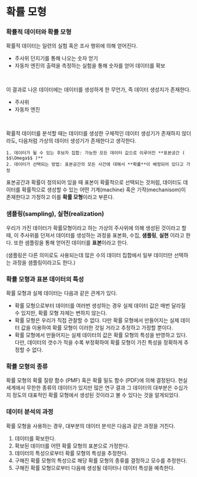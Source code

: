 # 확률 모형
### 확률적 데이터와 확률 모형

확률적 데이터는 일련의 실험 혹은 조사 행위에 의해 얻어진다.
- 주사위 던지기를 통해 나오는 숫자 얻기
- 자동차 엔진의 출력을 측정하는 실험을 통해 숫자를 얻어 데이터를 확보

</br>



이 결과로 나온 데이터에는 데이터를 생성하게 한 무언가, 즉 데이터 생성지가 존재한다.
- 주사위
- 자동차 엔진

</br>



확률적 데이터를 분석할 때는 데이터를 생성한 구체적인 데이터 생성기가 존재하지 않더라도,
다음처럼 가상의 데이터 생성기가 존재한다고 생각한다.

 	1. 데이터가 될 수 있는 후보자 집합: 가능한 모든 데이터 값으로 이루어진 **표본공간 ( $$\Omega$$ )**
	2. 데이터가 선택되는 방법: 표본공간의 모든 사건에 대해서 **확률**이 배정되어 있다고 가정

표본공간과 확률이 정의되어 있을 때 표본이 확률적으로 선택되는 것처럼,
데이터도 데이터를 확률적으로 생성할 수 있는 어떤 기계(machine) 혹은 기작(mechanisom)이 존재한다고 가정하고
이를 **확률 모형**이라고 부른다.



### 샘플링(sampling), 실현(realization)

우리가 가진 데이터가 확률모형이라고 하는 가상의 주사위에 의해 생성된 것이라고 할 때,
이 주사위를 던져서 데이터를 생성하는 과정을 표본화, 수집, **샘플링**, **실현** 이라고 한다.
또한 샘플링을 통해 얻어진 데이터를 **표본**이라고 한다.

(샘플링은 다른 의미로도 사용되는데 많은 수의 데이터 집합에서 일부 데이터만 선택하는 과정을 샘플링이라고도 한다.)



### 확률 모형과 표본 데이터의 특성

확률 모형과 실제 데이터는 다음과 같은 관계가 있다.

- 확률 모형으로부터 데이터를 여러번 생성하는 경우 실제 데이터 값은 매번 달라질 수 있지만,
  확률 모형 자체는 변하지 않는다.
- 확률 모형은 우리가 직접 관찰할 수 없다. 
  다만 확률 모형에서 만들어지는 실제 데이터 값을 이용하여 확률 모형이 이러한 것일 거라고 추정하고 가정할 뿐이다.
- 확률 모형에서 만들어지는 실제 데이터의 값은 확률 모형의 특성을 반영하고 있다.
  다만, 데이터의 갯수가 적을 수록 부정확하여 확률 모형이 가진 특성을 정확하게 추정할 수 없다.



### 확률 모형의 종류

확률 모형의 확률 질량 함수 (PMF) 혹은 확률 밀도 함수 (PDF)에 의해 결정된다.
현실 세계에서 무한한 종류의 데이터가 있지만 많은 연구 결과 그 데이터의 대부분은 수십가지 정도의 대표적인 확률 모형에서 생성된 것이라고 볼 수 있다는 것을 알게되었다.



### 데이터 분석의 과정

확률 모형을 사용하는 경우, 대부분의 데이터 분석은 다음과 같은 과정을 거친다.


1. 데이터를 확보한다.
2. 확보된 데이터를 어떤 확률 모형의 표본으로 가정한다.
3. 데이터의 특성으로부터 확률 모형의 특성을 추정한다.
4. 구해진 확률 모형의 특성으로 해당 확률 모형의 종류를 결정하고 모수를 추정한다.
5. 구해진 확률 모형으로부터 다음에 생성될 데이터나 데이터 특성을 예측한다.